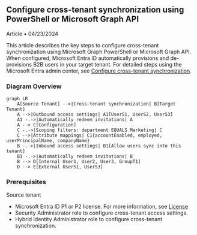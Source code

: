 ## Configure cross-tenant synchronization using PowerShell or Microsoft Graph API

Article • 04/23/2024

This article describes the key steps to configure cross-tenant synchronization using Microsoft Graph PowerShell or Microsoft Graph API. When configured, Microsoft Entra ID automatically provisions and de-provisions B2B users in your target tenant. For detailed steps using the Microsoft Entra admin center, see [Configure cross-tenant synchronization](#).

### Diagram Overview

```mermaid
graph LR
    A[Source Tenant] -->|Cross-tenant synchronization| B[Target Tenant]
    A -->|Outbound access settings| A1[UserS1, UserS2, UserS3]
    A1 -.->|Automatically redeem invitations| A
    A --> C[Configuration]
    C -.->|Scoping filters: department EQUALS Marketing| C
    C -->|Attribute mappings| C1{accountEnabled, employed, userPrincipalName, companyName}
    B -.->|Inbound access settings| B1[Allow users sync into this tenant]
    B1 -.->|Automatically redeem invitations| B
    B --> D[Internal User1, User2, User3, GroupT1]
    D --> E[External UserS1, UserS3]
```

### Prerequisites

Source tenant

- Microsoft Entra ID P1 or P2 license. For more information, see [License](#)
- Security Administrator role to configure cross-tenant access settings.
- Hybrid Identity Administrator role to configure cross-tenant synchronization.